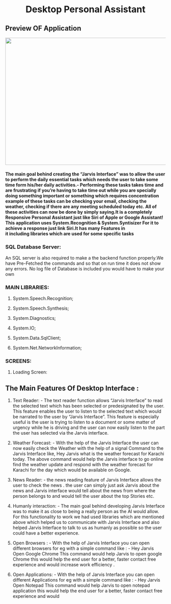 #      <p align="center">Desktop Personal Assistant</p>
## Preview OF Application  
<p align="center">
<img src="https://github.com/abdullah19191/Desktop-Personal-Assistant/blob/2e4c46807a9c35f1e6edda554c685a8a97763de8/bandicam%202022-08-07%2014-52-13-926.gif" width="720" height="399"/>
</p>

<h4>The main goal behind creating the “Jarvis Interface” was to allow the user to perform the daily essential tasks 
which needs the user to take some time form his/her daily activities.- Performing these tasks takes time and are frustrating 
if you’re having to take time out while you are specially doing something important or something which requires concentration example 
of these tasks can be  checking your email, checking the weather, checking if there are any meeting scheduled today etc. 
All of these activities can now be done by simply saying.It is a completely Responsive Personal Assistant just like Siri of Apple or Google Assistant!
This application uses System.Recognition & System.Syntisizer For it to achieve a response just link Siri.It has many Features in<br> it including libraries which are used for some specific tasks</h4>

### SQL Database Server:
An SQL server is also required to make a the backend function properly.We have Pre-Fetched the commands and so that on run time it does not show any errors.
No log file of Database is included you would have to make your own
### MAIN LIBRARIES:

1) System.Speech.Recognition;

2) System.Speech.Synthesis;

3) System.Diagnostics;

4) System.IO;

5) System.Data.SqlClient;

6) System.Net.NetworkInformation;

### SCREENS:
1. Loading Screen:


## The Main Features Of Desktop Interface : 
1.	Text Reader:  -
The text reader function allows “Jarvis Interface” to read the selected text which has been selected or predesignated by the user. This feature enables the user to listen to the selected text which would be narrated to the user by “Jarvis Interface”.
This feature is especially useful is the user is trying to listen to a document or some matter of urgency while he is driving and the user can now easily listen to the part the user has selected via the Jarvis interface.



2.	Weather Forecast: -
With the help of the Jarvis Interface the user can now easily check the
Weather with the help of  a signal Command to the Jarvis Interface like,
Hey Jarvis what is the weather forecast for Karachi today.
The above command would help the Jarvis interface to go online find the weather update and respond  with the weather forecast for Karachi for the day which would be available on Google.


3.	News Reader: -
the news reading feature of Jarvis Interface allows the user to check the news . the user can simply just ask Jarvis about the news and  Jarvis interface would tell about the news from where the person belongs to and  would tell the user about the top Stories etc.



4.	Humanly interaction: -
The main goal behind developing Jarvis Interface was to make it as close to being a really person as the AI would allow. For this functionality to work we had used libraries which are mentioned above which helped us to communicate with Jarvis Interface and also helped Jarvis Interface to talk to us as humanly  as possible so the user could have a better experience.



5.	Open Browsers : -
With the help of Jarvis Interface you can open different browsers for eg with a simple command like : -
Hey Jarvis Open Google Chrome
This command would help Jarvis to open google Chrome this would help the end user for a better, faster contact free experience and would increase work efficiency .


6.	Open Applications: - 
With the help of Jarvis Interface you can open different Applications for eg with a simple command like : -
Hey Jarvis Open Notepad
This command would help Jarvis to open notepad  application this would help the end user for a better, faster contact free experience and would 
